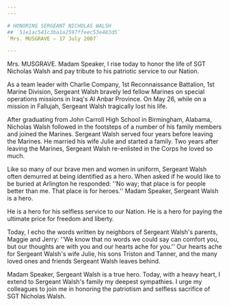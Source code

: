 ```yaml
---
---

# HONORING SERGEANT NICHOLAS WALSH
## `51e1ac541c3ba1a2597ffeec53e483d5`
`Mrs. MUSGRAVE — 17 July 2007`

---
```



Mrs. MUSGRAVE. Madam Speaker, I rise today to honor the life of SGT 
Nicholas Walsh and pay tribute to his patriotic service to our Nation.

As a team leader with Charlie Company, 1st Reconnaissance Battalion, 
1st Marine Division, Sergeant Walsh bravely led fellow Marines on 
special operations missions in Iraq's Al Anbar Province. On May 26, 
while on a mission in Fallujah, Sergeant Walsh tragically lost his 
life.

After graduating from John Carroll High School in Birmingham, 
Alabama, Nicholas Walsh followed in the footsteps of a number of his 
family members and joined the Marines. Sergeant Walsh served four years 
before leaving the Marines. He married his wife Julie and started a 
family. Two years after leaving the Marines, Sergeant Walsh re-enlisted 
in the Corps he loved so much.

Like so many of our brave men and women in uniform, Sergeant Walsh 
often demurred at being identified as a hero. When asked if he would 
like to be buried at Arlington he responded: ''No way; that place is 
for people better than me. That place is for heroes.'' Madam Speaker, 
Sergeant Walsh is a hero.


He is a hero for his selfless service to our Nation. He is a hero for 
paying the ultimate price for freedom and liberty.

Today, I echo the words written by neighbors of Sergeant Walsh's 
parents, Maggie and Jerry: ''We know that no words we could say can 
comfort you, but our thoughts are with you and our hearts ache for 
you.'' Our hearts ache for Sergeant Walsh's wife Julie, his sons 
Triston and Tanner, and the many loved ones and friends Sergeant Walsh 
leaves behind.

Madam Speaker, Sergeant Walsh is a true hero. Today, with a heavy 
heart, I extend to Sergeant Walsh's family my deepest sympathies. I 
urge my colleagues to join me in honoring the patriotism and selfless 
sacrifice of SGT Nicholas Walsh.
